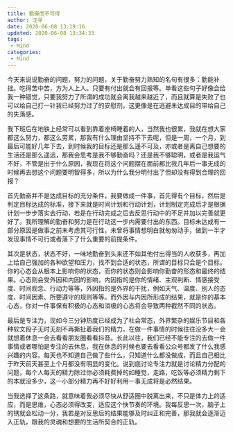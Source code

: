 ```yaml
---
title: 勤奋而不可得
author: 汪寻
date: 2020-06-08 13:19:16
updated: 2020-06-08 13:34:33
tags:
 - Mind
categories:
 - Mind
---
```


今天来说说勤奋的问题，努力的问题，关于勤奋努力熟知的名句有很多：勤能补拙。吃得苦中苦，方为人上人。只要有付出就会有回报等。单看这些句子好像会给我一种错觉，只要我努力了所谓的成功就会离我越来越近了，而且就算是失败了也可以给自己打一针我已经努力过了的安慰剂，这更像是在逃避未达成目的带给自己的失落感。

<!-- more -->

我下班后在地铁上经常可以看到靠着座椅睡着的人，当然我也很累，我就在想大家都这么努力，都这么劳累，那我有什么理由坚持不下去呢，但是一周，一个月，到最后可能好几年下去，到时候我的目标还是那么遥不可及，亦或者是离自己想要的生活还是那么遥远，那我会思考是我不够勤奋吗？还是我不够聪明，或者是我运气不好，不管是出于什么原因，我现在将这个问题摆在面前都比我几年后一事无成的时候再去想这个问题要明智得多，所以为什么我分明付出了但却没有得到合理的回报？

首先勤奋并不是达成目标的充分条件，我要做成一件事，首先得有个目标，然后是判定目标达成的标准，接下来就是时间计划和行动计划，计划制定完成后才是根据计划一步步落实去行动，若是在行动完成之后去反思行动中的不足并加以完善就更好了。我所理解的勤奋和努力是在行动这一步内需要付出的东西。目标未达成有一部分原因是做事之前未考虑其可行性，未曾将事情想明白就匆匆动手，做到一半才发现事情不可行或者落下了什么重要的前提条件。

其次是状态，状态不好，一味地勤奋到头来还不如其他付出得当的人收获多，再加上给自己强加的各种欲望和压力，找不到合适的状态，所谓的目标只会是个目标。你的心态会从根本上影响你的状态，而你的状态则会影响你勤奋的形态和最终的结果。心态则会受外因和内因的影响，内因指的是你的情绪、主观判断、情感接受度、时间观念、行动力等等，外因指的是外界的干扰，例如天气、温度、别人的态度、时间因素、所要遵守的规则等等。而外因与内因所形成的结果，就是你的基本心态，你对一件事保有积极的心态和消极的心态将会导致两种截然不同的状态。

最后是专注力，现如今三分钟热度已经成为了社会常态，外界繁杂的娱乐节目和各种软文段子无时无刻不再撕扯着我们的精力，在做一件事情的时候往往没多大一会就想着休息一会去看看朋友圈看看抖音。长此以往，我们已经不能专注的去做一件事情或者哪怕是专注的去休息，我在休息的时候也要去看看公众号都发了什么我感兴趣的内容。每天也不知道自己做了些什么，只知道什么都没做成，而且自己相比于昨天前天甚至上个月都没有明显的变化。说到底讨论专注力就是讨论精力分配的问题，每个人每天的精力除过你必须耗费掉的如睡觉，走路，吃饭等必须精力剩下的本就没多少，这一小部分精力再不好好利用一事无成将是必然结果。

当我选择了这条路，就意味着我必须尽快从舒适圈中脱离出来，不只是体力上的适应，而是思维，心态必须得改变，适应这个快节奏的环境。我每反思一次，脑子上的锈就会松动一分，我若是对反思后的结果能够及时纠正和完善，那我就会逐渐迈入正轨，跟我的灵魂和想要的生活所契合的正轨。

